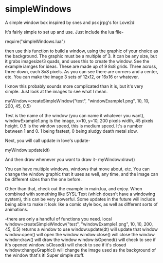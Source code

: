 # simpleWindows
A simple window box inspired by snes and psx jrpg's for Love2d

It's fairly simple to set up and use. Just include the lua file-

require("simpleWindows.lua")

then use this function to build a window, using the graphic of your choice as the background. The graphic must be a multiple of 3. It can be any size, but it grabs imagesize/3 quads, and uses this to create the window. See the example iamges for ideas. These are made up of 9 8x8 grids. Three across, three down, each 8x8 pixels. As you can see there are corners and a center, etc. You can make the image 3 sets of 12x12, or 16x16 or whatever.

I know this probably sounds more complicated than it is, but it's very simple. Just look at the images to see what I mean.

 myWindow=createSimpleWindow("test", "windowExample1.png", 10, 10, 200, 45, 0.5)
 
 Test is the name of the window (you can name it whatever you want), windowExample1.png is the image, x=10, y=10, 200 pixels width, 45 pixels height. 0.5 is the window speed, this is medium speed. It's a number between 1 and 0. 1 being fastest, 0 being sludgy death metal slow.

 Next, you will call update in love's update-

 myWindow:update(dt)

 And then draw whenever you want to draw it-
 myWindow:draw()

 You can have multiple windows, windows that move about, etc. You can change the window graphic that it uses as well, any time, and the image can be different sizes than the one before.

 Other than that, check out the example in main.lua, and enjoy. When combined with something like SYSL-Text (which doesn't have a windowing system), this can be very powerful. Some updates in the future will include being able to make it look like a comic style box, as well as different sorts of animations.


-there are only a handful of functions you need. 
 local window=createSimpleWindow("test", "windowExample1.png", 10, 10, 200, 45, 0.5) returns a window to use
 window:update(dt) will update that window
 window:open() will open the window
 window:close() will close the window
 windor:draw() will draw the window
 window:isOpened() will check to see if it's opened
 window:isClosed() will check to see if it's closed
 window:changeGraphic() will change the image used as the background of the window
 that's it! Super simple stuff.